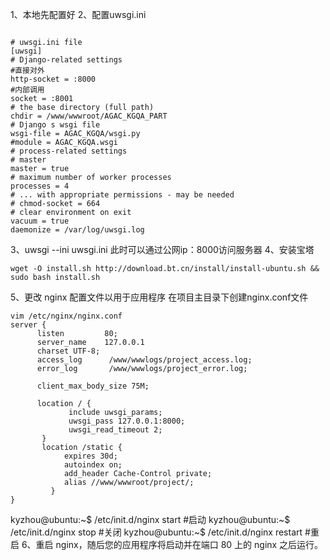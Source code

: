 1、本地先配置好
2、配置uwsgi.ini
```

# uwsgi.ini file
[uwsgi]
# Django-related settings
#直接对外
http-socket = :8000
#内部调用
socket = :8001
# the base directory (full path)
chdir = /www/wwwroot/AGAC_KGQA_PART
# Django s wsgi file
wsgi-file = AGAC_KGQA/wsgi.py
#module = AGAC_KGQA.wsgi
# process-related settings
# master
master = true
# maximum number of worker processes
processes = 4
# ... with appropriate permissions - may be needed
# chmod-socket = 664
# clear environment on exit
vacuum = true
daemonize = /var/log/uwsgi.log
```
3、uwsgi --ini uwsgi.ini
此时可以通过公网ip：8000访问服务器
4、安装宝塔
```
wget -O install.sh http://download.bt.cn/install/install-ubuntu.sh && sudo bash install.sh
```
5、更改 nginx 配置文件以用于应用程序
在项目主目录下创建nginx.conf文件
```
vim /etc/nginx/nginx.conf
server {
      listen         80; 
      server_name    127.0.0.1 
      charset UTF-8;
      access_log      /www/wwwlogs/project_access.log;
      error_log       /www/wwwlogs/project_error.log;

      client_max_body_size 75M;

      location / { 
             include uwsgi_params;
             uwsgi_pass 127.0.0.1:8000;
             uwsgi_read_timeout 2;
       }   
       location /static {
            expires 30d;
            autoindex on; 
            add_header Cache-Control private;
            alias //www/wwwroot/project/;
         }
}
```
kyzhou@ubuntu:~$ /etc/init.d/nginx start  #启动
kyzhou@ubuntu:~$ /etc/init.d/nginx stop  #关闭
kyzhou@ubuntu:~$ /etc/init.d/nginx restart  #重启
6、重启 nginx，随后您的应用程序将启动并在端口 80 上的 nginx 之后运行。

